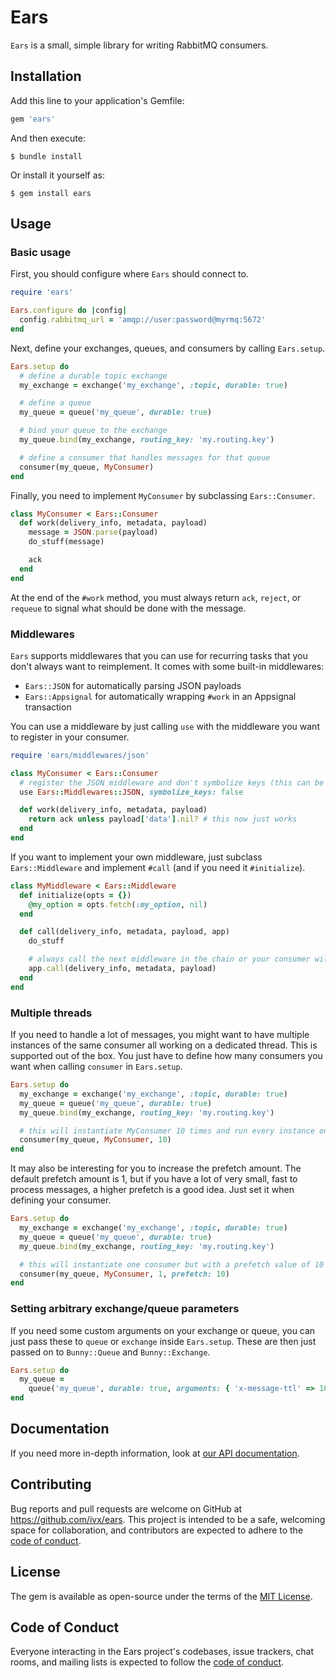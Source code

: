 # Ears

`Ears` is a small, simple library for writing RabbitMQ consumers.

## Installation

Add this line to your application's Gemfile:

```ruby
gem 'ears'
```

And then execute:

    $ bundle install

Or install it yourself as:

    $ gem install ears

## Usage

### Basic usage

First, you should configure where `Ears` should connect to.

```ruby
require 'ears'

Ears.configure do |config|
  config.rabbitmq_url = 'amqp://user:password@myrmq:5672'
end
```

Next, define your exchanges, queues, and consumers by calling `Ears.setup`.

```ruby
Ears.setup do
  # define a durable topic exchange
  my_exchange = exchange('my_exchange', :topic, durable: true)

  # define a queue
  my_queue = queue('my_queue', durable: true)

  # bind your queue to the exchange
  my_queue.bind(my_exchange, routing_key: 'my.routing.key')

  # define a consumer that handles messages for that queue
  consumer(my_queue, MyConsumer)
end
```

Finally, you need to implement `MyConsumer` by subclassing `Ears::Consumer`.

```ruby
class MyConsumer < Ears::Consumer
  def work(delivery_info, metadata, payload)
    message = JSON.parse(payload)
    do_stuff(message)

    ack
  end
end
```

At the end of the `#work` method, you must always return `ack`, `reject`, or `requeue` to signal what should be done with the message.

### Middlewares

`Ears` supports middlewares that you can use for recurring tasks that you don't always want to reimplement. It comes with some built-in middlewares:

- `Ears::JSON` for automatically parsing JSON payloads
- `Ears::Appsignal` for automatically wrapping `#work` in an Appsignal transaction

You can use a middleware by just calling `use` with the middleware you want to register in your consumer.

```ruby
require 'ears/middlewares/json'

class MyConsumer < Ears::Consumer
  # register the JSON middleware and don't symbolize keys (this can be omitted, the default is true)
  use Ears::Middlewares::JSON, symbolize_keys: false

  def work(delivery_info, metadata, payload)
    return ack unless payload['data'].nil? # this now just works
  end
end
```

If you want to implement your own middleware, just subclass `Ears::Middleware` and implement `#call` (and if you need it `#initialize`).

```ruby
class MyMiddleware < Ears::Middleware
  def initialize(opts = {})
    @my_option = opts.fetch(:my_option, nil)
  end

  def call(delivery_info, metadata, payload, app)
    do_stuff

    # always call the next middleware in the chain or your consumer will never be called
    app.call(delivery_info, metadata, payload)
  end
end
```

### Multiple threads

If you need to handle a lot of messages, you might want to have multiple instances of the same consumer all working on a dedicated thread. This is supported out of the box. You just have to define how many consumers you want when calling `consumer` in `Ears.setup`.

```ruby
Ears.setup do
  my_exchange = exchange('my_exchange', :topic, durable: true)
  my_queue = queue('my_queue', durable: true)
  my_queue.bind(my_exchange, routing_key: 'my.routing.key')

  # this will instantiate MyConsumer 10 times and run every instance on a dedicated thread
  consumer(my_queue, MyConsumer, 10)
end
```

It may also be interesting for you to increase the prefetch amount. The default prefetch amount is 1, but if you have a lot of very small, fast to process messages, a higher prefetch is a good idea. Just set it when defining your consumer.

```ruby
Ears.setup do
  my_exchange = exchange('my_exchange', :topic, durable: true)
  my_queue = queue('my_queue', durable: true)
  my_queue.bind(my_exchange, routing_key: 'my.routing.key')

  # this will instantiate one consumer but with a prefetch value of 10
  consumer(my_queue, MyConsumer, 1, prefetch: 10)
end
```

### Setting arbitrary exchange/queue parameters

If you need some custom arguments on your exchange or queue, you can just pass these to `queue` or `exchange` inside `Ears.setup`. These are then just passed on to `Bunny::Queue` and `Bunny::Exchange`.

```ruby
Ears.setup do
  my_queue =
    queue('my_queue', durable: true, arguments: { 'x-message-ttl' => 10_000 })
end
```

## Documentation

If you need more in-depth information, look at [our API documentation](https://www.rubydoc.info/gems/ears).

## Contributing

Bug reports and pull requests are welcome on GitHub at https://github.com/ivx/ears. This project is intended to be a safe, welcoming space for collaboration, and contributors are expected to adhere to the [code of conduct](https://github.com/ivx/ears/blob/master/CODE_OF_CONDUCT.md).

## License

The gem is available as open-source under the terms of the [MIT License](https://opensource.org/licenses/MIT).

## Code of Conduct

Everyone interacting in the Ears project's codebases, issue trackers, chat rooms, and mailing lists is expected to follow the [code of conduct](https://github.com/ivx/ears/blob/master/CODE_OF_CONDUCT.md).

